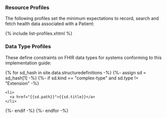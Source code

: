 ### Resource Profiles
The following profiles set the minimum expectations to record, search and fetch health data associated with a Patient:

{% include list-profiles.xhtml %}


### Data Type Profiles
These define constraints on FHIR data types for systems conforming to this implementation guide:

  <div>
{% for sd_hash in site.data.structuredefinitions -%}
{%- assign sd = sd_hash[1] -%}
{%- if sd.kind  == "complex-type" and sd.type != "Extension" -%}

    <li>
      <a href="{{sd.path}}">{{sd.title}}</a>
    </li>
{%- endif -%}
{%- endfor -%}  

  </div>
